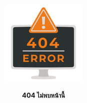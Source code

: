 <div style="text-align: center">

<img src="img/404.png" align="center" width="50%" style="border-radius: 10px" />
<br>

<h2>404 ไม่พบหน้านี้</h2>

</div>
